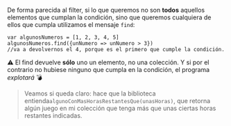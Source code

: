 De forma parecida al filter, si lo que queremos no son **todos** aquellos elementos que cumplan la condición, sino que queremos cualquiera de ellos que cumpla utilizamos el mensaje `find`:

```wollok
var algunosNumeros = [1, 2, 3, 4, 5]
algunosNumeros.find({unNumero => unNumero > 3})
//va a devolvernos el 4, porque es el primero que cumple la condición. 
```

:warning: El find devuelve **sólo** uno un elemento, no una colección. Y si por el contrario no hubiese ninguno que cumpla en la condición, el programa *explotará* :bomb:


> Veamos si queda claro: hace que la biblioteca entienda`algunoConMasHorasRestantesQue(unasHoras)`, que retorna algún juego en mi colección que tenga más que unas ciertas horas restantes indicadas.
> 